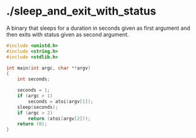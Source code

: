 # ./sleep_and_exit_with_status

A binary that sleeps for a duration in seconds given as first argument and then exits with status given as second argument.

```c
#include <unistd.h>
#include <string.h>
#include <stdlib.h>

int	main(int argc, char **argv)
{
	int seconds;

	seconds = 1;
	if (argc > 1)
		seconds = atoi(argv[1]);
	sleep(seconds);
	if (argc > 2)
		return (atoi(argv[2]));
	return (0);
}
```
